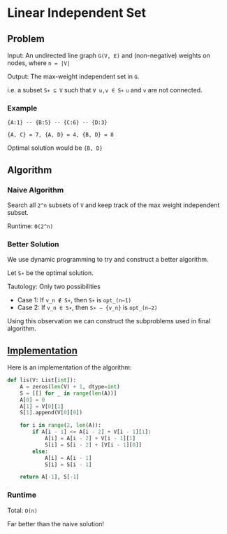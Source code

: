 # Linear Independent Set

## Problem

Input: An undirected line graph `G(V, E)` and (non-negative) weights on nodes, where `n = |V|`

Output: The max-weight independent set in `G`.

i.e. a subset `S∗ ⊆ V`  such that `∀ u,v ∈ S∗` `u` and `v` are not connected.

### Example

```
{A:1} -- {B:5} -- {C:6} -- {D:3}
```

`{A, C} = 7, {A, D} = 4, {B, D} = 8`

Optimal solution would be `{B, D}`

## Algorithm

### Naive Algorithm

Search all `2^n` subsets of `V` and keep track of the max weight independent subset.

Runtime: `Θ(2^n)`

### Better Solution

We use dynamic programming to try and construct a better algorithm.

Let `S∗` be the optimal solution.

Tautology: Only two possibilities
* Case 1:  If `v_n ∉ S∗`, then `S∗` is `opt_(n−1)`
* Case 2:  If `v_n ∈ S∗`, then `S∗ − {v_n}` is `opt_(n−2)`

Using this observation we can construct the subproblems used in final algorithm.

## [Implementation](https://github.com/antoniojkim/AlgLib/blob/master/Algorithms/Dynamic%20Programming/Linear%20Independent%20Set/lis.py#L7)

Here is an implementation of the algorithm:

```python
def lis(V: List[int]):
    A = zeros(len(V) + 1, dtype=int)
    S = [[] for _ in range(len(A))]
    A[0] = 0
    A[1] = V[0][1]
    S[1].append(V[0][0])

    for i in range(2, len(A)):
        if A[i - 1] <= A[i - 2] + V[i - 1][1]:
            A[i] = A[i - 2] + V[i - 1][1]
            S[i] = S[i - 2] + [V[i - 1][0]]
        else:
            A[i] = A[i - 1]
            S[i] = S[i - 1]

    return A[-1], S[-1]
```

### Runtime

Total: `O(n)`

Far better than the naive solution!
